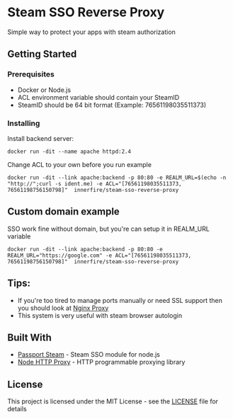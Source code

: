 # Steam SSO Reverse Proxy
Simple way to protect your apps with steam authorization

## Getting Started
### Prerequisites

  * Docker or Node.js
  * ACL environment variable should contain your SteamID
  * SteamID should be 64 bit format (Example: 76561198035511373)

### Installing

Install backend server:

```
docker run -dit --name apache httpd:2.4
```

Change ACL to your own before you run example

```
docker run -dit --link apache:backend -p 80:80 -e REALM_URL=$(echo -n "http://";curl -s ident.me) -e ACL="[76561198035511373, 76561198756150798]"  innerfire/steam-sso-reverse-proxy
```

## Custom domain example
SSO work fine without domain, but you're can setup it in REALM_URL variable

```
docker run -dit --link apache:backend -p 80:80 -e REALM_URL="https://google.com" -e ACL="[76561198035511373, 76561198756150798]"  innerfire/steam-sso-reverse-proxy
```
## Tips:
* If you're too tired to manage ports manually or need SSL support then you should look at [Nginx Proxy](https://github.com/jwilder/nginx-proxy)
* This system is very useful with steam browser autologin

## Built With

* [Passport Steam](https://github.com/liamcurry/passport-steam) - Steam SSO module for node.js
* [Node HTTP Proxy](https://github.com/nodejitsu/node-http-proxy) - HTTP programmable proxying library

## License

This project is licensed under the MIT License - see the [LICENSE](LICENSE) file for details

